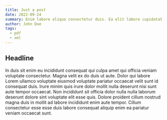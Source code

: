 ```yaml
---
title: Just a post
date: 2022-09-24
summary: Enim labore aliqua consectetur duis. Ea elit labore cupidatat ipsum do sint consectetur anim anim occaecat in.
author: John Doe
tags:
  - pdf
  - xml
---
```


## Headline

In duis sit enim eu incididunt consequat qui culpa amet qui officia veniam voluptate consectetur. Magna velit ex do duis ut aute. Dolor qui labore Lorem ullamco voluptate eiusmod voluptate pariatur occaecat velit sunt id consequat duis. Irure minim quis irure dolor mollit nulla deserunt nisi sunt aute tempor occaecat. Non incididunt sit officia dolor nulla nulla laborum deserunt dolore sint voluptate elit esse quis. Dolore proident cillum nostrud magna duis in mollit ad labore incididunt enim aute tempor. Cillum consectetur esse esse duis labore consequat aliquip enim ea pariatur veniam occaecat sunt.